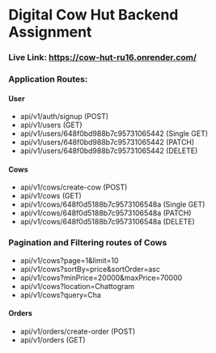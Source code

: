 # Digital Cow Hut Backend Assignment

### Live Link: https://cow-hut-ru16.onrender.com/

### Application Routes:

#### User

- api/v1/auth/signup (POST)
- api/v1/users (GET)
- api/v1/users/648f0bd988b7c95731065442 (Single GET)
- api/v1/users/648f0bd988b7c95731065442 (PATCH)
- api/v1/users/648f0bd988b7c95731065442 (DELETE)

#### Cows

- api/v1/cows/create-cow (POST)
- api/v1/cows (GET)
- api/v1/cows/648f0d5188b7c9573106548a (Single GET)
- api/v1/cows/648f0d5188b7c9573106548a (PATCH)
- api/v1/cows/648f0d5188b7c9573106548a (DELETE)

### Pagination and Filtering routes of Cows

- api/v1/cows?page=1&limit=10
- api/v1/cows?sortBy=price&sortOrder=asc
- api/v1/cows?minPrice=20000&maxPrice=70000
- api/v1/cows?location=Chattogram
- api/v1/cows?query=Cha

#### Orders

- api/v1/orders/create-order (POST)
- api/v1/orders (GET)
